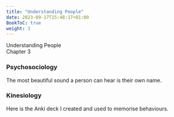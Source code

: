 ```yaml
---
title: "Understanding People"
date: 2023-09-17T15:48:17+01:00
BookToC: true
weight: 3
---
```


<n2>Understanding People</n2><br>
<n2a>Chapter 3</n2a>

### Psychosociology

The most beautiful sound a person can hear is their own name.

### Kinesiology

Here is the Anki deck I created and used to memorise behaviours.


